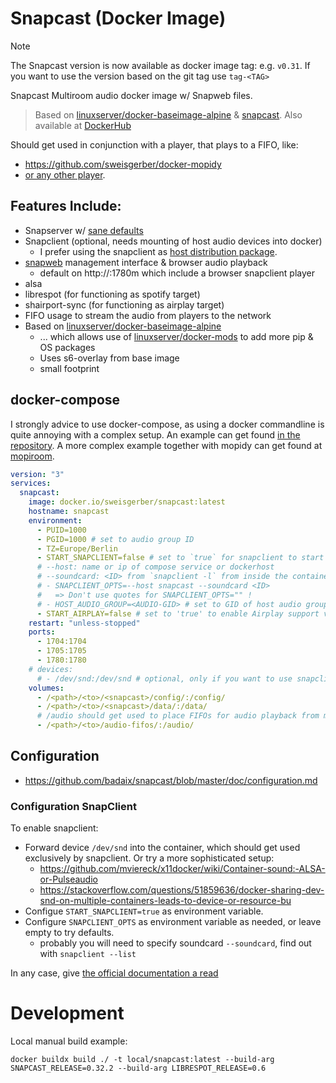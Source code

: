 # Snapcast (Docker Image)

> [!NOTE]
> The Snapcast version is now available as docker image tag: e.g. `v0.31`.
> If you want to use the version based on the git tag use `tag-<TAG>`


Snapcast Multiroom audio docker image w/ Snapweb files.

> Based on [linuxserver/docker-baseimage-alpine](https://github.com/linuxserver/docker-baseimage-alpine) & [snapcast](https://github.com/badaix/snapcast).
> Also available at [DockerHub](https://hub.docker.com/r/sweisgerber/snapcast)

Should get used in conjunction with a player, that plays to a FIFO, like:

- https://github.com/sweisgerber/docker-mopidy
- [or any other player](https://github.com/badaix/snapcast#setup-of-audio-playersserver).

## Features Include:

- Snapserver w/ [sane defaults](./root/defaults/snapserver.conf)
- Snapclient (optional, needs mounting of host audio devices into docker)
    - I prefer using the snapclient as [host distribution package](https://github.com/badaix/snapcast/tree/develop#install-linux-packages-recommended-for-beginners).
- [snapweb](https://github.com/badaix/snapweb) management interface & browser audio playback
    - default on http://<SERVER>:1780m which include a browser snapclient player
- alsa
- librespot (for functioning as spotify target)
- shairport-sync (for functioning as airplay target)
- FIFO usage to stream the audio from players to the network
- Based on [linuxserver/docker-baseimage-alpine](https://github.com/linuxserver/docker-baseimage-alpine)
    - ... which allows use of [linuxserver/docker-mods](https://github.com/linuxserver/docker-mods/tree/universal-package-install) to add more pip & OS packages
    - Uses s6-overlay from base image
    - small footprint

## docker-compose

I strongly advice to use docker-compose, as using a docker commandline is quite annoying with a complex setup.
An example can get found [in the repository](./docker-compose.example.yml).
A more complex example together with mopidy can get found at [mopiroom](https://github.com/sweisgerber/mopiroom/blob/main/docker-compose.yml).

```yaml
version: "3"
services:
  snapcast:
    image: docker.io/sweisgerber/snapcast:latest
    hostname: snapcast
    environment:
      - PUID=1000
      - PGID=1000 # set to audio group ID
      - TZ=Europe/Berlin
      - START_SNAPCLIENT=false # set to `true` for snapclient to start
      # --host: name or ip of compose service or dockerhost
      # --soundcard: <ID> from `snapclient -l` from inside the container
      # - SNAPCLIENT_OPTS=--host snapcast --soundcard <ID>
      #   => Don't use quotes for SNAPCLIENT_OPTS="" !
      # - HOST_AUDIO_GROUP=<AUDIO-GID> # set to GID of host audio group
      - START_AIRPLAY=false # set to 'true' to enable Airplay support via Shairport-sync
    restart: "unless-stopped"
    ports:
      - 1704:1704
      - 1705:1705
      - 1780:1780
    # devices:
      # - /dev/snd:/dev/snd # optional, only if you want to use snapclient
    volumes:
      - /<path>/<to>/<snapcast>/config/:/config/
      - /<path>/<to>/<snapcast>/data/:/data/
      # /audio should get used to place FIFOs for audio playback from mpd/mopidy/host/etc
      - /<path>/<to>/audio-fifos/:/audio/
```

## Configuration

- https://github.com/badaix/snapcast/blob/master/doc/configuration.md

### Configuration SnapClient

To enable snapclient:

- Forward device `/dev/snd` into the container, which should get used exclusively by snapclient. Or try a more sophisticated setup:
    - https://github.com/mviereck/x11docker/wiki/Container-sound:-ALSA-or-Pulseaudio
    - https://stackoverflow.com/questions/51859636/docker-sharing-dev-snd-on-multiple-containers-leads-to-device-or-resource-bu
- Configue `START_SNAPCLIENT=true` as environment variable.
- Configure `SNAPCLIENT_OPTS` as environment variable as needed, or leave empty to try defaults.
    - probably you will need to specify soundcard `--soundcard`, find out with `snapclient --list`

In any case, give [the official documentation a read](https://github.com/badaix/snapcast#client)

# Development

Local manual build example:

```shell
docker buildx build ./ -t local/snapcast:latest --build-arg SNAPCAST_RELEASE=0.32.2 --build-arg LIBRESPOT_RELEASE=0.6
```
